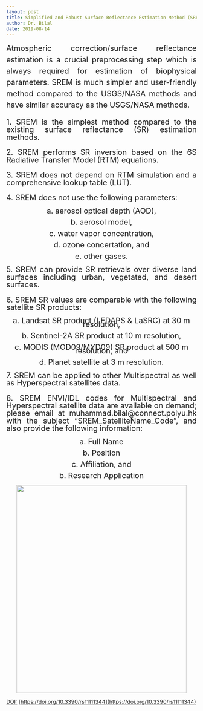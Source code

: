```yaml
---
layout: post
title: Simplified and Robust Surface Reflectance Estimation Method (SREM)
author: Dr. Bilal
date: 2019-08-14
---
```


<div style="text-align:justify;line-height:1.5; font-size:15pt">Atmospheric correction/surface reflectance estimation is a crucial preprocessing step which is always required for estimation of biophysical parameters. SREM is much simpler and user-friendly method compared to the USGS/NASA methods and have similar accuracy as the USGS/NASA methods.</div>

<p style="text-align:justify;line-height:1.0; font-size:15pt">
1. SREM is the simplest method compared to the existing surface reflectance (SR) estimation methods. 
</p>

<p style="text-align:justify;line-height:1.0; font-size:15pt">
2. SREM performs SR inversion based on the 6S Radiative Transfer Model (RTM) equations.
  </p>

<p style="text-align:justify;line-height:1.0; font-size:15pt">
3. SREM does not depend on RTM simulation and a comprehensive lookup table (LUT).
  </p>

<p style="text-align:justify;line-height:1.0; font-size:15pt">
4. SREM does not use the following parameters:
 </p>

<p style="text-align:center;line-height:0.5; font-size:15pt">
      a. aerosol optical depth (AOD),
   </p>
  <p style="text-align:center;line-height:0.5; font-size:15pt">
      b. aerosol model,
  </p>
<p style="text-align:center;line-height:0.5; font-size:15pt">
      c. water vapor concentration,
  </p>
  <p style="text-align:center;line-height:0.5; font-size:15pt">
      d. ozone concertation, and
  </p>
<p style="text-align:center;line-height:0.5; font-size:15pt">
      e. other gases.
 </p>
 
 <p style="text-align:justify;line-height:1.0; font-size:15pt">
5. SREM can provide SR retrievals over diverse land surfaces including urban, vegetated, and desert surfaces.
  </p>
  
<p style="text-align:justify;line-height:1.0; font-size:15pt">
6. SREM SR values are comparable with the following satellite SR products:
</p>

<p style="text-align:center;line-height:0.5; font-size:15pt">
      a. Landsat SR product (LEDAPS & LaSRC) at 30 m resolution, 
  </p>
 <p style="text-align:center;line-height:0.5; font-size:15pt">
      b. Sentinel-2A SR product at 10 m resolution, 
  </p>
  <p style="text-align:center;line-height:0.5; font-size:15pt">
      c. MODIS (MOD09/MYD09) SR product at 500 m resolution, and 
  </p>
  <p style="text-align:center;line-height:0.5; font-size:15pt">
      d. Planet satellite at 3 m resolution. 
</p>

<p style="text-align:justify;line-height:1.0; font-size:15pt">
7. SREM can be applied to other Multispectral as well as Hyperspectral satellites data. 
</p>

<p style="text-align:justify;line-height:1.0; font-size:15pt">
8. SREM ENVI/IDL codes for Multispectral and Hyperspectral satellite data are available on demand; please email at muhammad.bilal@connect.polyu.hk with the subject “SREM_SatelliteName_Code”, and also provide the following information:
  </p>
<p style="text-align:center;line-height:0.5; font-size:15pt">
      a. Full Name
  </p>
<p style="text-align:center;line-height:0.5; font-size:15pt">
      b. Position
  </p>
  <p style="text-align:center;line-height:0.5; font-size:15pt">
      c. Affiliation, and 
  </p>
<p style="text-align:center;line-height:0.5; font-size:15pt">
      b. Research Application
 </p>
<p align="center">
  <img src="https://github.com/rsbilal/rsbilal.github.io/blob/master/image/SREM_Schematic_Diagram.png?raw=true" width="450px" height="550px"/></p>

[DOI:](https://www.mdpi.com/2072-4292/11/11/1344) [https://doi.org/10.3390/rs11111344](https://doi.org/10.3390/rs11111344)



